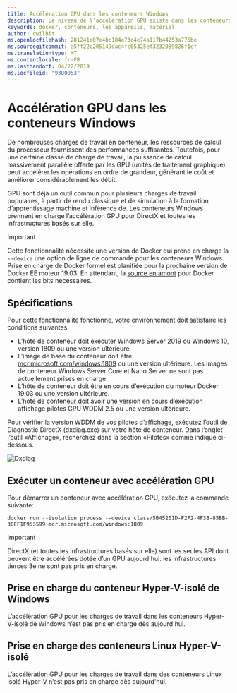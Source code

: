 ```yaml
---
title: Accélération GPU dans les conteneurs Windows
description: Le niveau de l’accélération GPU existe dans les conteneurs Windows
keywords: docker, conteneurs, les appareils, matériel
author: cwilhit
ms.openlocfilehash: 281241e07e4bc184e73c4e74a117b44253a775be
ms.sourcegitcommit: a5ff22c205149dac4fc05325ef3232089826f1ef
ms.translationtype: MT
ms.contentlocale: fr-FR
ms.lasthandoff: 04/22/2019
ms.locfileid: "9380053"
---
```

# <a name="gpu-acceleration-in-windows-containers"></a>Accélération GPU dans les conteneurs Windows

De nombreuses charges de travail en conteneur, les ressources de calcul du processeur fournissent des performances suffisantes. Toutefois, pour une certaine classe de charge de travail, la puissance de calcul massivement parallèle offerte par les GPU (unités de traitement graphique) peut accélérer les opérations en ordre de grandeur, générant le coût et améliorer considérablement les débit.

GPU sont déjà un outil commun pour plusieurs charges de travail populaires, à partir de rendu classique et de simulation à la formation d’apprentissage machine et inférence de. Les conteneurs Windows prennent en charge l’accélération GPU pour DirectX et toutes les infrastructures basés sur elle.

> [!IMPORTANT]
> Cette fonctionnalité nécessite une version de Docker qui prend en charge la `--device` une option de ligne de commande pour les conteneurs Windows. Prise en charge de Docker formel est planifiée pour la prochaine version de Docker EE moteur 19.03. En attendant, la [source en amont](https://master.dockerproject.org/) pour Docker contient les bits nécessaires.

## <a name="requirements"></a>Spécifications

Pour cette fonctionnalité fonctionne, votre environnement doit satisfaire les conditions suivantes:

- L’hôte de conteneur doit exécuter Windows Server 2019 ou Windows 10, version 1809 ou une version ultérieure.
- L’image de base du conteneur doit être [mcr.microsoft.com/windows:1809](https://hub.docker.com/_/microsoft-windowsfamily-windows) ou une version ultérieure. Les images de conteneur Windows Server Core et Nano Server ne sont pas actuellement prises en charge.
- L’hôte de conteneur doit être en cours d’exécution du moteur Docker 19.03 ou une version ultérieure.
- L’hôte de conteneur doit avoir une version en cours d’exécution affichage pilotes GPU WDDM 2.5 ou une version ultérieure.

Pour vérifier la version WDDM de vos pilotes d’affichage, exécutez l’outil de Diagnostic DirectX (dxdiag.exe) sur votre hôte de conteneur. Dans l’onglet l’outil «Affichage», recherchez dans la section «Pilotes» comme indiqué ci-dessous.

![Dxdiag](media/dxdiag.png)

## <a name="run-a-container-with-gpu-acceleration"></a>Exécuter un conteneur avec accélération GPU

Pour démarrer un conteneur avec accélération GPU, exécutez la commande suivante:

```shell
docker run --isolation process --device class/5B45201D-F2F2-4F3B-85BB-30FF1F953599 mcr.microsoft.com/windows:1809
```

> [!IMPORTANT]
> DirectX (et toutes les infrastructures basés sur elle) sont les seules API dont peuvent être accélérées dotée d’un GPU aujourd'hui. les infrastructures tierces 3e ne sont pas pris en charge.

## <a name="hyper-v-isolated-windows-container-support"></a>Prise en charge du conteneur Hyper-V-isolé de Windows

L’accélération GPU pour les charges de travail dans les conteneurs Hyper-V-isolé de Windows n’est pas pris en charge dès aujourd'hui.

## <a name="hyper-v-isolated-linux-container-support"></a>Prise en charge des conteneurs Linux Hyper-V-isolé

L’accélération GPU pour les charges de travail dans des conteneurs Linux isolé Hyper-V n’est pas pris en charge dès aujourd'hui.
